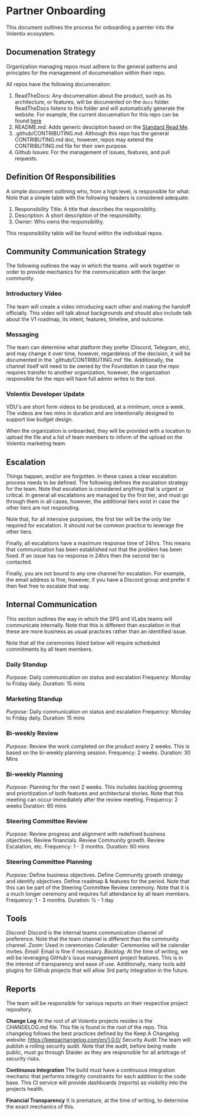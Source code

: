 # Partner Onboarding

This document outlines the process for onboarding a parnter into the Volentix ecosystem.

## Documenation Strategy

Organization managing repos must adhere to the general patterns and principles for the management of documenation within their repo.

All repos have the following documenation:

1. ReadTheDocs: Any documenation about the product, such as its architecture, or features, will be documented on the `docs` folder. ReadTheDocs listens to this folder and will automatically generate the website. For example, the current docuemation for this repo can be found [here](https://volentixdocumenation.readthedocs.io/en/latest/)
2. README.md: Adds  generic desciption based on the [Standard Read Me](https://github.com/RichardLitt/standard-readme).
3. .github/CONTRIBUTING.md: Although this repo has the general CONTRIBUTING.md doc, however, repos may extend the CONTRIBUTING.md file for their own purpose.
4. Github Issues: For the management of issues, features, and pull requests.

## Definition Of Responsibilities

A simple document outlining who, from a high level, is responsible for what. Note that a simple table with the following headers is considered adequate:
1. Responsibility Title: A title that describes the responsiblity.
2. Description: A short description of the responsibilty.
3. Owner: Who owns the responsibility.

This responsibility table will be found within the individual repos.

## Community Communication Strategy
The following outlines the way in which the teams .will work together in order to provide mechanics for the communication with the larger community.

### Introductory Video

The team will create a video introducing each other and making the handoff officially. This video will talk about backgrounds and should also include talk about the V1 roadmap, its intent, features, timeline, and outcome.

### Messaging

The team can determine what platform they prefer (Discord, Telegram, etc), and may change it over time, however, regardeless of the decision, it will be documented in the ‘.github/CONTRIBUTING.md’ file. Additionally, the channel itself will need to be owned by the Foundation in case the repo requires transfer to another organization, however, the organization responsible for the repo will have full admin writes to the tool.

### Volentix Developer Update

VDU's are short form videos to be produced, at a minimum, once a week. The videos are two mins in duration and are intentionally designed to support low budget design.

When the organization is onboarded, they will be provided with a location to upload the file and a list of team members to inform of the upload on the Volentix marketing team.

## Escalation

Things happen, and/or are forgotten. In these cases a clear escalation process needs to be defined. The following defines the escalation strategy for the team. Note that escalation is considered anything that is urgent or critical. In general all escalations are managed by the first tier, and must go through them in all cases, however, the additional tiers exist in case the other tiers are not responding.

Note that, for all intensive purposes, the first tier will be the only tier required for escalation. It should not be common practice to leverage the other tiers.

Finally, all escalations have a maximum response time of 24hrs. This means that communication has been established not that the problem has been fixed. If an issue has no response in 24hrs then the second tier is contacted.

Finally, you are not bound to any one channel for escalation. For example, the email address is fine, however, if you have a Discord group and prefer it then feel free to escalate that way.

## Internal Communication
This section outlines the way in which the SPS and VLabs teams will communicate internally. Note that this is different than escalation in that these are more business as usual practices rather than an identified issue.

Note that all the ceremonies listed below will require scheduled commitments by all team members.

### Daily Standup
*Purpose:* Daily communication on status and escalation
Frequency: Monday to Friday daily.
Duration: 15 mins

### Marketing Standup
*Purpose:* Daily communication on status and escalation
Frequency: Monday to Friday daily.
Duration: 15 mins

### Bi-weekly Review
*Purpose:* Review the work completed on the product every 2 weeks. This is based on the bi-weekly planning session.
Frequency:  2 weeks.
Duration: 30 Mins

### Bi-weekly Planning
*Purpose:* Planning for the next 2 weeks. This includes backlog grooming and prioritization of both features and architectural stories. Note that this meeting can occur immediately after the review meeting.
Frequency:  2 weeks
Duration: 60 mins

### Steering Committee Review
*Purpose:* Review progress and alignment with redefined business objectives. Review financials. Review Community growth. Review Escalation, etc.
Frequency:  1 - 3 months.
Duration: 60 mins

### Steering Committee Planning
*Purpose:* Define business objectives. Define Community growth strategy and identify objectives. Define roadmap & features for the period. Note that this can be part of the Steering Committee Review ceremony. Note that it is a much longer ceremony and requires full attendance by all team members.
Frequency:  1 - 3 months.
Duration: ½ - 1 day

## Tools
*Discord:* Discord is the internal teams communication channel of preference. Note that the team channel is different than the community channel.
*Zoom:* Used in ceremonies
*Calendar:* Ceremonies will be calendar invites.
*Email:* Email is fine if necessary.
*Backlog:* At the time of writing, we will be leveraging GitHub's issue management project features. This is in the interest of transparency and ease of use. Additionally, many tools add plugins for Github projects that will allow 3rd party integration in the future.

## Reports
The team will be responsible for various reports on their respective project repository.

**Change Log**
At the root of all Volentix projects resides is the CHANGELOG.md file. This file is found in the root of the repo. This changelog follows the best practices defined by the Keep A Changelog website: https://keepachangelog.com/en/1.0.0/ 
Security Audit
The team will publish a rolling security audit. Note that the audit, before being made public, must go through Staider as they are responsible for all arbitrage of security risks.

**Continuous Integration**
The build must have a continuous integration mechanic that performs integrity constraints for each addition to the code base. This CI service will provide dashboards (reports) as visibility into the projects health.

**Financial Transparency**
It is premature, at the time of writing, to determine the exact mechanics of this.
